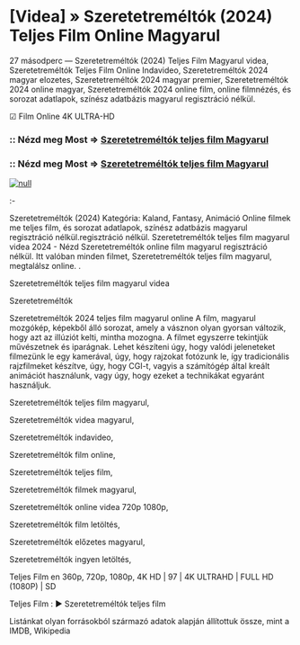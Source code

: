 # [Videa] » Szeretetreméltók (2024) Teljes Film Online Magyarul

27 másodperc — Szeretetreméltók (2024) Teljes Film Magyarul videa, Szeretetreméltók Teljes Film Online Indavideo, Szeretetreméltók 2024 magyar elozetes, Szeretetreméltók 2024 magyar premier, Szeretetreméltók 2024 online magyar, Szeretetreméltók 2024 online film, online filmnézés, és sorozat adatlapok, színész adatbázis magyarul regisztráció nélkül.

☑ Film Online 4K ULTRA-HD

### :: Nézd meg Most => [Szeretetreméltók teljes film Magyarul](https://t.co/DofbQknJdA)

### :: Nézd meg Most => [Szeretetreméltók teljes film Magyarul](https://t.co/DofbQknJdA)

[![null](https://static.wixstatic.com/media/855a25_043b5abeb4ae4d35ac003198e7fe56ed~mv2.gif)](https://t.co/DofbQknJdA)

:-

Szeretetreméltók (2024) Kategória: Kaland, Fantasy, Animáció Online filmek me teljes film, és sorozat adatlapok, színész adatbázis magyarul regisztráció nélkül.regisztráció nélkül. Szeretetreméltók teljes film magyarul videa 2024 - Nézd Szeretetreméltók online film magyarul regisztráció nélkül. Itt valóban minden filmet, Szeretetreméltók teljes film magyarul, megtalálsz online.
.

Szeretetreméltók teljes film magyarul videa

Szeretetreméltók

Szeretetreméltók 2024 teljes film magyarul online A film, magyarul mozgókép, képekből álló sorozat, amely a vásznon olyan gyorsan változik, hogy azt az illúziót kelti, mintha mozogna. A filmet egyszerre tekintjük művészetnek és iparágnak. Lehet készíteni úgy, hogy valódi jeleneteket filmezünk le egy kamerával, úgy, hogy rajzokat fotózunk le, így tradicionális rajzfilmeket készítve, úgy, hogy CGI-t, vagyis a számítógép által kreált animációt használunk, vagy úgy, hogy ezeket a technikákat egyaránt használjuk.

Szeretetreméltók teljes film magyarul,

Szeretetreméltók videa magyarul,

Szeretetreméltók indavideo,

Szeretetreméltók film online,

Szeretetreméltók teljes film,

Szeretetreméltók filmek magyarul,

Szeretetreméltók online videa 720p 1080p,

Szeretetreméltók film letöltés,

Szeretetreméltók előzetes magyarul,

Szeretetreméltók ingyen letöltés,

Teljes Film en 360p, 720p, 1080p, 4K HD | 97 | 4K ULTRAHD | FULL HD (1080P) | SD

Teljes Film : ► Szeretetreméltók teljes film

Listánkat olyan forrásokból származó adatok alapján állítottuk össze, mint a IMDB, Wikipedia
